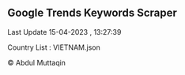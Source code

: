 

## Google Trends Keywords Scraper 
 
Last Update 15-04-2023 , 13:27:39

Country List :
VIETNAM.json



© Abdul Muttaqin 
